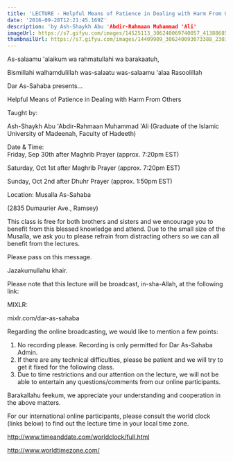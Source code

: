 ```yaml
---
title: 'LECTURE - Helpful Means of Patience in Dealing with Harm From Others'
date: '2016-09-28T12:21:45.169Z'
description: 'by Ash-Shaykh Abu 'Abdir-Rahmaan Muhammad 'Ali'
imageUrl: https://s7.gifyu.com/images/14525113_306240069740057_4138868523896650447_o.jpg_nc_cat110_nc_sid8024bb_nc_ohc-GVWZl1ohLkAX8Xdcc0_nc_htscontent.fybz1-1.jpg
thumbnailUrl: https://s7.gifyu.com/images/14409909_306240093073388_2303212084924638353_o.jpg_nc_cat105_nc_sid8024bb_nc_ohcWuXfaPEWEAsAX_DNvhK_nc_htscontent.fybz1-1.jpg
---
```


As-salaamu 'alaikum wa rahmatullahi wa barakaatuh,

Bismillahi walhamdulillah was-salaatu was-salaamu 'alaa Rasoolillah

Dar As-Sahaba presents...

Helpful Means of Patience in Dealing with Harm From Others

Taught by:

Ash-Shaykh Abu 'Abdir-Rahmaan Muhammad 'Ali
(Graduate of the Islamic University of Madeenah, Faculty of Hadeeth)

Date & Time:  
Friday, Sep 30th after Maghrib Prayer (approx. 7:20pm EST)

Saturday, Oct 1st after Maghrib Prayer (approx. 7:20pm EST)

Sunday, Oct 2nd after Dhuhr Prayer (approx. 1:50pm EST)

Location:
Musalla As-Sahaba

(2835 Dumaurier Ave., Ramsey)

This class is free for both brothers and sisters and we encourage you to benefit from this blessed knowledge and attend. Due to the small size of the Musalla, we ask you to please refrain from distracting others so we can all benefit from the lectures.

Please pass on this message.

Jazakumullahu khair.

Please note that this lecture will be broadcast, in-sha-Allah, at the following link:

MIXLR:

mixlr.com/dar-as-sahaba

Regarding the online broadcasting, we would like to mention a few points:

1. No recording please. Recording is only permitted for Dar As-Sahaba Admin.
2. If there are any technical difficulties, please be patient and we will try to get it fixed for the following class.
3. Due to time restrictions and our attention on the lecture, we will not be able to entertain any questions/comments from our online participants.

Barakallahu feekum, we appreciate your understanding and cooperation in the above matters.

For our international online participants, please consult the world clock (links below) to find out the lecture time in your local time zone.

http://www.timeanddate.com/worldclock/full.html

http://www.worldtimezone.com/
